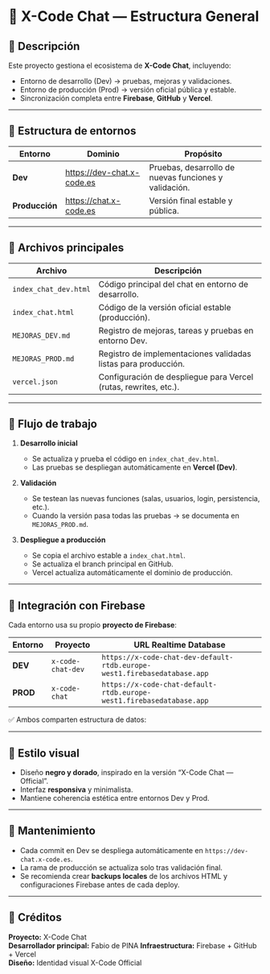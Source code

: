 # 🧭 X-Code Chat — Estructura General

## 📌 Descripción  
Este proyecto gestiona el ecosistema de **X-Code Chat**, incluyendo:
- Entorno de desarrollo (Dev) → pruebas, mejoras y validaciones.  
- Entorno de producción (Prod) → versión oficial pública y estable.  
- Sincronización completa entre **Firebase**, **GitHub** y **Vercel**.

---

## 🔹 Estructura de entornos

| Entorno | Dominio | Propósito |
|----------|----------|-----------|
| **Dev** | https://dev-chat.x-code.es | Pruebas, desarrollo de nuevas funciones y validación. |
| **Producción** | https://chat.x-code.es | Versión final estable y pública. |

---

## 🔹 Archivos principales

| Archivo | Descripción |
|----------|--------------|
| `index_chat_dev.html` | Código principal del chat en entorno de desarrollo. |
| `index_chat.html` | Código de la versión oficial estable (producción). |
| `MEJORAS_DEV.md` | Registro de mejoras, tareas y pruebas en entorno Dev. |
| `MEJORAS_PROD.md` | Registro de implementaciones validadas listas para producción. |
| `vercel.json` | Configuración de despliegue para Vercel (rutas, rewrites, etc.). |

---

## 🔹 Flujo de trabajo

1. **Desarrollo inicial**
   - Se actualiza y prueba el código en `index_chat_dev.html`.
   - Las pruebas se despliegan automáticamente en **Vercel (Dev)**.

2. **Validación**
   - Se testean las nuevas funciones (salas, usuarios, login, persistencia, etc.).
   - Cuando la versión pasa todas las pruebas → se documenta en `MEJORAS_PROD.md`.

3. **Despliegue a producción**
   - Se copia el archivo estable a `index_chat.html`.
   - Se actualiza el branch principal en GitHub.
   - Vercel actualiza automáticamente el dominio de producción.

---

## 🔹 Integración con Firebase

Cada entorno usa su propio **proyecto de Firebase**:

| Entorno | Proyecto | URL Realtime Database |
|----------|-----------|------------------------|
| **DEV** | `x-code-chat-dev` | `https://x-code-chat-dev-default-rtdb.europe-west1.firebasedatabase.app` |
| **PROD** | `x-code-chat` | `https://x-code-chat-default-rtdb.europe-west1.firebasedatabase.app` |

✅ Ambos comparten estructura de datos:

---

## 🔹 Estilo visual
- Diseño **negro y dorado**, inspirado en la versión “X-Code Chat — Official”.  
- Interfaz **responsiva** y minimalista.  
- Mantiene coherencia estética entre entornos Dev y Prod.

---

## 🔹 Mantenimiento
- Cada commit en Dev se despliega automáticamente en `https://dev-chat.x-code.es`.
- La rama de producción se actualiza solo tras validación final.
- Se recomienda crear **backups locales** de los archivos HTML y configuraciones Firebase antes de cada deploy.

---

## 🔹 Créditos
**Proyecto:** X-Code Chat  
**Desarrollador principal:** Fabio de PINA 
**Infraestructura:** Firebase + GitHub + Vercel  
**Diseño:** Identidad visual X-Code Official  

